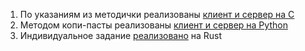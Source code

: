 1. По указаниям из методички реализованы [клиент и сервер на C](src/1-c)
2. Методом копи-пасты реализованы [клиент и сервер на Python](src/1-python)
3. Индивидуальное задание [реализовано](src/2-rust) на Rust
